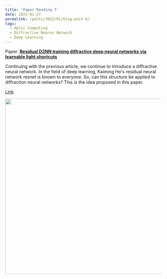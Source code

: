 ```yaml
---
title: 'Paper Reading 7'
date: 2022-01-27
permalink: /posts/2022/01/blog-post-6/
tags:
  - Optic Computing 
  - Diffractive Neuron Network
  - Deep Learning
---
```


Paper: [**Residual D2NN training diffractive deep neural networks via learnable light shortcuts**](https://opg.optica.org/ol/abstract.cfm?uri=ol-45-10-2688)

Continuing with the previous article, we continue to introduce a diffractive neural network.
In the field of deep learning, Kaiming He's residual neural network resnet is known to everyone. So, can this structure be applied to diffraction neural networks? This is the idea proposed in this paper.

[Link](https://zhuanlan.zhihu.com/p/462332031)

<img align="center"  width="566px" src="https://pic1.zhimg.com/v2-eea4a2548ca73bf76023b3c0f5cfce02_1440w.jpg?source=172ae18b" />